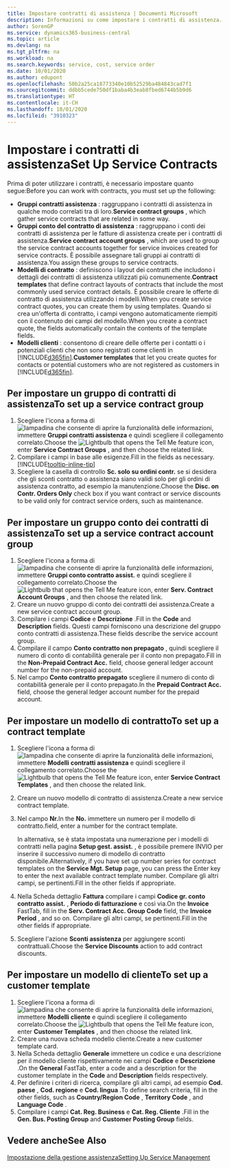 ```yaml
---
title: Impostare contratti di assistenza | Documenti Microsoft
description: Informazioni su come impostare i contratti di assistenza.
author: SorenGP
ms.service: dynamics365-business-central
ms.topic: article
ms.devlang: na
ms.tgt_pltfrm: na
ms.workload: na
ms.search.keywords: service, cost, service order
ms.date: 10/01/2020
ms.author: edupont
ms.openlocfilehash: 50b2a25ca18773340e10b52529ba484843cad7f1
ms.sourcegitcommit: ddbb5cede750df1baba4b3eab8fbed6744b5b9d6
ms.translationtype: HT
ms.contentlocale: it-CH
ms.lasthandoff: 10/01/2020
ms.locfileid: "3910323"
---
```

# <a name="set-up-service-contracts"></a><span data-ttu-id="63807-103">Impostare i contratti di assistenza</span><span class="sxs-lookup"><span data-stu-id="63807-103">Set Up Service Contracts</span></span>
<span data-ttu-id="63807-104">Prima di poter utilizzare i contratti, è necessario impostare quanto segue:</span><span class="sxs-lookup"><span data-stu-id="63807-104">Before you can work with contracts, you must set up the following:</span></span> 

* <span data-ttu-id="63807-105">**Gruppi contratti assistenza** : raggruppano i contratti di assistenza in qualche modo correlati tra di loro.</span><span class="sxs-lookup"><span data-stu-id="63807-105">**Service contract groups** , which gather service contracts that are related in some way.</span></span>
* <span data-ttu-id="63807-106">**Gruppi conto del contratto di assistenza** : raggruppano i conti dei contratti di assistenza per le fatture di assistenza create per i contratti di assistenza.</span><span class="sxs-lookup"><span data-stu-id="63807-106">**Service contract account groups** , which are used to group the service contract accounts together for service invoices created for service contracts.</span></span> <span data-ttu-id="63807-107">È possibile assegnare tali gruppi ai contratti di assistenza.</span><span class="sxs-lookup"><span data-stu-id="63807-107">You assign these groups to service contracts.</span></span>  
* <span data-ttu-id="63807-108">**Modelli di contratto** : definiscono i layout dei contratti che includono i dettagli dei contratti di assistenza utilizzati più comunemente.</span><span class="sxs-lookup"><span data-stu-id="63807-108">**Contract templates** that define contract layouts of contracts that include the most commonly used service contract details.</span></span> <span data-ttu-id="63807-109">È possibile creare le offerte di contratto di assistenza utilizzando i modelli.</span><span class="sxs-lookup"><span data-stu-id="63807-109">When you create service contract quotes, you can create them by using templates.</span></span> <span data-ttu-id="63807-110">Quando si crea un'offerta di contratto, i campi vengono automaticamente riempiti con il contenuto dei campi del modello.</span><span class="sxs-lookup"><span data-stu-id="63807-110">When you create a contract quote, the fields automatically contain the contents of the template fields.</span></span>
* <span data-ttu-id="63807-111">**Modelli clienti** : consentono di creare delle offerte per i contatti o i potenziali clienti che non sono registrati come clienti in [!INCLUDE[d365fin](includes/d365fin_md.md)].</span><span class="sxs-lookup"><span data-stu-id="63807-111">**Customer templates** that let you create quotes for contacts or potential customers who are not registered as customers in [!INCLUDE[d365fin](includes/d365fin_md.md)].</span></span>  

## <a name="to-set-up-a-service-contract-group"></a><span data-ttu-id="63807-112">Per impostare un gruppo di contratti di assistenza</span><span class="sxs-lookup"><span data-stu-id="63807-112">To set up a service contract group</span></span>  
1. <span data-ttu-id="63807-113">Scegliere l'icona a forma di ![lampadina che consente di aprire la funzionalità delle informazioni](media/ui-search/search_small.png "Informazioni sull'operazione che si desidera eseguire"), immettere **Gruppi contratti assistenza** e quindi scegliere il collegamento correlato.</span><span class="sxs-lookup"><span data-stu-id="63807-113">Choose the ![Lightbulb that opens the Tell Me feature](media/ui-search/search_small.png "Tell me what you want to do") icon, enter **Service Contract Groups** , and then choose the related link.</span></span>  
2. <span data-ttu-id="63807-114">Compilare i campi in base alle esigenze.</span><span class="sxs-lookup"><span data-stu-id="63807-114">Fill in the fields as necessary.</span></span> [!INCLUDE[tooltip-inline-tip](includes/tooltip-inline-tip_md.md)]
3. <span data-ttu-id="63807-115">Scegliere la casella di controllo **Sc. solo su ordini contr.** se si desidera che gli sconti contratto o assistenza siano validi solo per gli ordini di assistenza contratto, ad esempio la manutenzione.</span><span class="sxs-lookup"><span data-stu-id="63807-115">Choose the **Disc. on Contr. Orders Only** check box if you want contract or service discounts to be valid only for contract service orders, such as maintenance.</span></span>  

## <a name="to-set-up-a-service-contract-account-group"></a><span data-ttu-id="63807-116">Per impostare un gruppo conto dei contratti di assistenza</span><span class="sxs-lookup"><span data-stu-id="63807-116">To set up a service contract account group</span></span>  
1. <span data-ttu-id="63807-117">Scegliere l'icona a forma di ![lampadina che consente di aprire la funzionalità delle informazioni](media/ui-search/search_small.png "Informazioni sull'operazione che si desidera eseguire"), immettere **Gruppi conto contratto assist.** e quindi scegliere il collegamento correlato.</span><span class="sxs-lookup"><span data-stu-id="63807-117">Choose the ![Lightbulb that opens the Tell Me feature](media/ui-search/search_small.png "Tell me what you want to do") icon, enter **Serv. Contract Account Groups** , and then choose the related link.</span></span>  
2. <span data-ttu-id="63807-118">Creare un nuovo gruppo di conto dei contratti dei assistenza.</span><span class="sxs-lookup"><span data-stu-id="63807-118">Create a new service contract account group.</span></span>   
3. <span data-ttu-id="63807-119">Compilare i campi **Codice** e **Descrizione** .</span><span class="sxs-lookup"><span data-stu-id="63807-119">Fill in the **Code** and **Description** fields.</span></span> <span data-ttu-id="63807-120">Questi campi forniscono una descrizione del gruppo conto contratti di assistenza.</span><span class="sxs-lookup"><span data-stu-id="63807-120">These fields describe the service account group.</span></span>  
4. <span data-ttu-id="63807-121">Compilare il campo **Conto contratto non prepagato** , quindi scegliere il numero di conto di contabilità generale per il conto non prepagato.</span><span class="sxs-lookup"><span data-stu-id="63807-121">Fill in the **Non-Prepaid Contract Acc.** field, choose general ledger account number for the non-prepaid account.</span></span>  
5. <span data-ttu-id="63807-122">Nel campo **Conto contratto prepagato** scegliere il numero di conto di contabilità generale per il conto prepagato.</span><span class="sxs-lookup"><span data-stu-id="63807-122">In the **Prepaid Contract Acc.** field, choose the general ledger account number for the prepaid account.</span></span>  

## <a name="to-set-up-a-contract-template"></a><span data-ttu-id="63807-123">Per impostare un modello di contratto</span><span class="sxs-lookup"><span data-stu-id="63807-123">To set up a contract template</span></span>  
1. <span data-ttu-id="63807-124">Scegliere l'icona a forma di ![lampadina che consente di aprire la funzionalità delle informazioni](media/ui-search/search_small.png "Informazioni sull'operazione che si desidera eseguire"), immettere **Modelli contratti assistenza** e quindi scegliere il collegamento correlato.</span><span class="sxs-lookup"><span data-stu-id="63807-124">Choose the ![Lightbulb that opens the Tell Me feature](media/ui-search/search_small.png "Tell me what you want to do") icon, enter **Service Contract Templates** , and then choose the related link.</span></span>  
2. <span data-ttu-id="63807-125">Creare un nuovo modello di contratto di assistenza.</span><span class="sxs-lookup"><span data-stu-id="63807-125">Create a new service contract template.</span></span>  
3. <span data-ttu-id="63807-126">Nel campo **Nr.**</span><span class="sxs-lookup"><span data-stu-id="63807-126">In the **No.**</span></span> <span data-ttu-id="63807-127">immettere un numero per il modello di contratto.</span><span class="sxs-lookup"><span data-stu-id="63807-127">field, enter a number for the contract template.</span></span>  
  
     <span data-ttu-id="63807-128">In alternativa, se è stata impostata una numerazione per i modelli di contratti nella pagina **Setup gest. assist.** , è possibile premere INVIO per inserire il successivo numero di modello di contratto disponibile.</span><span class="sxs-lookup"><span data-stu-id="63807-128">Alternatively, if you have set up number series for contract templates on the **Service Mgt. Setup** page, you can press the Enter key to enter the next available contract template number.</span></span> <span data-ttu-id="63807-129">Compilare gli altri campi, se pertinenti.</span><span class="sxs-lookup"><span data-stu-id="63807-129">Fill in the other fields if appropriate.</span></span>  
  
4. <span data-ttu-id="63807-130">Nella Scheda dettaglio **Fattura** compilare i campi **Codice gr. conto contratto assist.** , **Periodo di fatturazione** e così via.</span><span class="sxs-lookup"><span data-stu-id="63807-130">On the **Invoice** FastTab, fill in the **Serv. Contract Acc. Group Code** field, the **Invoice Period** , and so on.</span></span> <span data-ttu-id="63807-131">Compilare gli altri campi, se pertinenti.</span><span class="sxs-lookup"><span data-stu-id="63807-131">Fill in the other fields if appropriate.</span></span>  
5. <span data-ttu-id="63807-132">Scegliere l'azione **Sconti assistenza** per aggiungere sconti contrattuali.</span><span class="sxs-lookup"><span data-stu-id="63807-132">Choose the **Service Discounts** action to add contract discounts.</span></span>  

## <a name="to-set-up-a-customer-template"></a><span data-ttu-id="63807-133">Per impostare un modello di cliente</span><span class="sxs-lookup"><span data-stu-id="63807-133">To set up a customer template</span></span>  
1. <span data-ttu-id="63807-134">Scegliere l'icona a forma di ![lampadina che consente di aprire la funzionalità delle informazioni](media/ui-search/search_small.png "Informazioni sull'operazione che si desidera eseguire"), immettere **Modelli cliente** e quindi scegliere il collegamento correlato.</span><span class="sxs-lookup"><span data-stu-id="63807-134">Choose the ![Lightbulb that opens the Tell Me feature](media/ui-search/search_small.png "Tell me what you want to do") icon, enter **Customer Templates** , and then choose the related link.</span></span>  
2. <span data-ttu-id="63807-135">Creare una nuova scheda modello cliente.</span><span class="sxs-lookup"><span data-stu-id="63807-135">Create a new customer template card.</span></span>  
3. <span data-ttu-id="63807-136">Nella Scheda dettaglio **Generale** immettere un codice e una descrizione per il modello cliente rispettivamente nei campi **Codice** e **Descrizione** .</span><span class="sxs-lookup"><span data-stu-id="63807-136">On the **General** FastTab, enter a code and a description for the customer template in the **Code** and **Description** fields respectively.</span></span> 
4. <span data-ttu-id="63807-137">Per definire i criteri di ricerca, compilare gli altri campi, ad esempio **Cod. paese** , **Cod. regione** e **Cod. lingua** .</span><span class="sxs-lookup"><span data-stu-id="63807-137">To define search criteria, fill in the other fields, such as **Country/Region Code** , **Territory Code** , and **Language Code** .</span></span>  
5. <span data-ttu-id="63807-138">Compilare i campi **Cat. Reg. Business** e **Cat. Reg. Cliente** .</span><span class="sxs-lookup"><span data-stu-id="63807-138">Fill in the **Gen. Bus. Posting Group** and **Customer Posting Group** fields.</span></span>  

## <a name="see-also"></a><span data-ttu-id="63807-139">Vedere anche</span><span class="sxs-lookup"><span data-stu-id="63807-139">See Also</span></span>
[<span data-ttu-id="63807-140">Impostazione della gestione assistenza</span><span class="sxs-lookup"><span data-stu-id="63807-140">Setting Up Service Management</span></span>](service-setup-service.md)